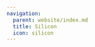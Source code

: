 ```yaml
---
navigation:
  parent: website/index.md
  title: Silicon
  icon: silicon
---
```


<RecipeFor id="silicon" />
